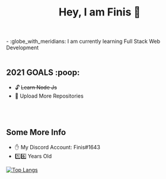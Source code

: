 ### <h1 style="text-align:center;"><center>Hey, I am Finis :wave: </center></h1>
<br />
<br />
- :globe_with_meridians: I am currently learning Full Stack Web Development
<br>
<br />
<h2>2021 GOALS :poop:</h2>

- :unlock: <del> Learn Node Js </del>
- :open_file_folder: Upload More Repositories

<br>
<br />
<h2>Some More Info</h2>

- :hand: My Discord Account: Finis#1643
- :one::six: Years Old

[![Top Langs](https://github-readme-stats.vercel.app/api/top-langs/?username=Finis666)](https://github.com/anuraghazra/github-readme-stats)
